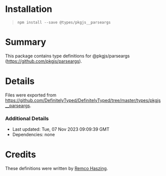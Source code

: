 # Installation
> `npm install --save @types/pkgjs__parseargs`

# Summary
This package contains type definitions for @pkgjs/parseargs (https://github.com/pkgjs/parseargs).

# Details
Files were exported from https://github.com/DefinitelyTyped/DefinitelyTyped/tree/master/types/pkgjs__parseargs.

### Additional Details
 * Last updated: Tue, 07 Nov 2023 09:09:39 GMT
 * Dependencies: none

# Credits
These definitions were written by [Remco Haszing](https://github.com/remcohaszing).
